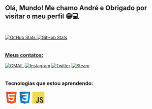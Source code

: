 ## Olá, Mundo! Me chamo André e Obrigado por visitar o meu perfil 😁💻
#
<div>
    <a href="https://github.com/andre07luis">
    <img src="https://github-readme-stats.vercel.app/api?username=andre07luis&theme=algolia" alt="GitHub Stats" height="180">
    <img src="https://github-readme-stats.vercel.app/api/top-langs/?username=andre07luis&theme=algolia" alt="GitHub Stats" height="180">
</div>

#

### Meus contatos:<br>

[![GMAIL](https://img.shields.io/badge/Gmail-D14836?style=for-the-badge&logo=gmail&logoColor=white)](mailto:andre.luis2209@gmail.com)
[![Instagram](https://img.shields.io/badge/Instagram-E4405F?style=for-the-badge&logo=instagram&logoColor=white)](https://instagram.com/andre07luis)
[![Twitter](https://img.shields.io/badge/Twitter-1DA1F2?style=for-the-badge&logo=twitter&logoColor=white)](https://twitter.com/andre07luis)
[![Steam](https://img.shields.io/badge/Steam-000000?style=for-the-badge&logo=steam&logoColor=white)](https://steamcommunity.com/profiles/76561198081131541/)
#
### Tecnologias que estou aprendendo:

<div style="display: inline_block">
    <img src="https://raw.githubusercontent.com/devicons/devicon/master/icons/html5/html5-original.svg" alt="html5" align="center" width="40" height="40">
    <img src="https://raw.githubusercontent.com/devicons/devicon/master/icons/css3/css3-original.svg" alt="css3" align="center" width="40" height="40">
    <img src="https://raw.githubusercontent.com/devicons/devicon/master/icons/javascript/javascript-original.svg" alt="js" align="center" width="40" height="40">
</div>
